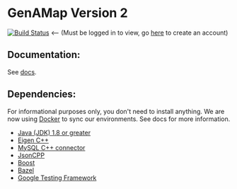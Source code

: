 # GenAMap Version 2

[![Build Status](http://ec2-54-89-136-156.compute-1.amazonaws.com/buildStatus/icon?job=GenAMap_Backend)](http://ec2-54-89-136-156.compute-1.amazonaws.com/job/GenAMap_Backend/) <-- (Must be logged in to view, go [here](http://ec2-54-89-136-156.compute-1.amazonaws.com/) to create an account)

## Documentation:
See [docs](https://github.com/blengerich/GenAMap_V2/tree/master/doc).


## Dependencies:
For informational purposes only, you don't need to install anything. We are now using [Docker](docker.com) to sync our environments. See docs for more information.

* [Java (JDK) 1.8 or greater](http://www.oracle.com/technetwork/java/javase/downloads/jdk8-downloads-2133151.html)
* [Eigen C++](http://eigen.tuxfamily.org/index.php?title=Main_Page)
* [MySQL C++ connector](http://dev.mysql.com/downloads/connector/cpp/)
* [JsonCPP](https://github.com/open-source-parsers/jsoncpp)
* [Boost](http://www.boost.org/)
* [Bazel](https://github.com/bazelbuild/bazel)
* [Google Testing Framework](https://github.com/google/googletest)
